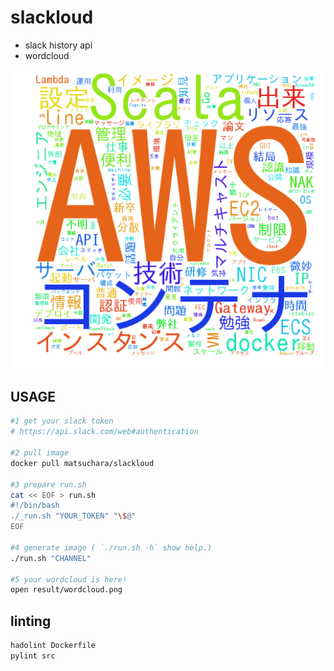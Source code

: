 # slackloud

- slack history api
- wordcloud

![example](https://github.com/matsu-chara/slackloud/blob/master/example/example.png?raw=true "example")

## USAGE

```bash
#1 get your slack token
# https://api.slack.com/web#authentication

#2 pull image
docker pull matsuchara/slackloud

#3 prepare run.sh
cat << EOF > run.sh
#!/bin/bash
./_run.sh "YOUR_TOKEN" "\$@"
EOF

#4 generate image ( `./run.sh -h` show help.)
./run.sh "CHANNEL"

#5 your wordcloud is here!
open result/wordcloud.png
```

## linting

```bash
hadolint Dockerfile
pylint src
```

